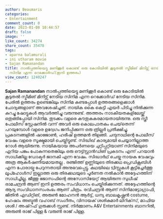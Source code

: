 ```yaml
---
author: Beaumaris
categories:
- Entertainment
comment_count: 0
date: 2023-01-08 10:44:57
draft: false
image: ''
like_count: 34274
share_count: 35478
tags:
- aparna balamurali
- ini utharam movie
- Sajan Ramanandan
title: നാൽപ്പത്തിയെട്ടു മണിക്കൂർ കൊണ്ട് ഒരു കോടിയിൽ കൂടുതൽ സ്ട്രീമിങ് മിനിട്സ് നേടിയ
  സിനിമ എന്ന റെക്കോർഡ്‌(ഇനി ഉത്തരം)
view_count: 1240247
---
```


**Sajan Ramanandan** നാൽപ്പത്തിയെട്ടു മണിക്കൂർ കൊണ്ട് ഒരു കോടിയിൽ കൂടുതൽ സ്ട്രീമിങ് മിനിട്സ് നേടിയ സിനിമ എന്ന റെക്കോർഡ്‌ നേടിയ സിനിമ. പേരിൽ ഉത്തരം ഉണ്ടെങ്കിലും സിനിമ കണ്ടപ്പോൾ ഉത്തരങ്ങളെക്കാൾ ചോദ്യങ്ങളാണ് അവശേഷിച്ചത്. നായിക കൈ കെട്ടി എയർ പിടിച്ചു നിൽക്കുന്ന കുറച്ചു ഷോട്ടുകൾ ആവർത്തിച്ചു വരുന്നുണ്ട്. അത്തരം നാടകീയതകളിലേയ്ക്ക് ഒതുങ്ങിപ്പോയി സിനിമ. തുടക്കം വളരെ കൗതുകകരമായതായിരുന്നു. ഒരു സ്ത്രീ പോലീസ് സ്റ്റേഷനിൽ വന്ന് അവർ ഒരു കൊലപാതകം ചെയ്‌തെന്ന് പറയുമ്പോൾ വളരെ ഉദ്വേഗം ജനിപ്പിക്കുന്ന ഒരു ത്രില്ലർ പ്രതീക്ഷിച്ചു. പ്രകടനങ്ങളിൽ ഷാജോൺ, ഹരീഷ് ഉത്തമൻ തിളങ്ങി. ചന്ദുനാഥിന്റെ പോലീസ് വേഷം വളരെ സൂക്ഷ്മമായി ചെയ്തിട്ടുണ്ട്. സിദ്ധിഖ് കാര്യമായി ചെയ്യാനില്ലാത്ത റോൾ ആയിരുന്നു. നായികയായ അപർണയെ ചുറ്റിപ്പറ്റിയാണ് സിനിമയുടെ ഏറിയ പങ്കും പോകുന്നതെങ്കിലും ഒരു ഔട്ട്സ്റ്റാൻഡിങ് പ്രകടനം എന്ന് പറയാൻ സാധിക്കില്ല ഡോക്ടർ ജാനകി എന്ന വേഷം. സിദ്ധാർഥ് ചെയ്ത നായക വേഷവും അത്ര ആകർഷണീയമായതല്ല . രഞ്ജിത്ത് ഉണ്ണിയുടെ തിരക്കഥ പ്രെഡിക്റ്റബിൾ എന്ന പോരായ്മ പേറുന്നതായി അനുഭവപ്പെട്ടു. കഥയിലെ ട്വിസ്റ്റുകൾ കൂട്ടിച്ചേർത്തു ലൂപ്ഹോൾസ് ഇല്ലാത്ത ഒരു തിരക്കഥയുടെ പൂർണത നൽകാൻ അദ്ദേഹത്തിന് സാധിച്ചില്ല. ജീത്തു ജോസഫിന്റെ അസോസിയേറ്റ് ആയിരുന്ന സുധീഷ് രാമചന്ദ്രൻ ആണ് ഇനി ഉത്തരം സംവിധാനം ചെയ്തിരിക്കുന്നത്. അദ്ദേഹത്തിന്റെ ആദ്യ സംവിധാനസംരംഭം ആണ് ചിത്രം. രവിചന്ദ്രൻ ആണ് സിനിമാട്ടോഗ്രാഫി, ജിതിൻ എഡിറ്റിങ്, അരുൺ മോഹനൻ ആർട്ട്, ധന്യ ബാലകൃഷ്ണൻ costume, ഹേഷാം അബ്ദുൽ വഹാബ് സംഗീതം, വിനായക് ശശികുമാർ ലിറിക്‌സ്, മാഫിയ ശശി / അഷ്‌റഫ്‌ ഗുരുക്കൾ സ്റ്റണ്ട്. നിർമ്മാണം A&V Entertainments ബാനറിൽ, അരുൺ രാജ് പിള്ള & വരുൺ രാജ് പിള്ള.